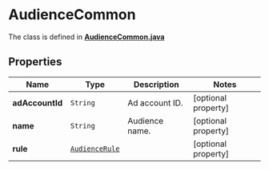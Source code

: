 

# AudienceCommon

The class is defined in **[AudienceCommon.java](../../src/main/java/org/openapitools/model/AudienceCommon.java)**

## Properties

Name | Type | Description | Notes
------------ | ------------- | ------------- | -------------
**adAccountId** | `String` | Ad account ID. |  [optional property]
**name** | `String` | Audience name. |  [optional property]
**rule** | [`AudienceRule`](AudienceRule.md) |  |  [optional property]





